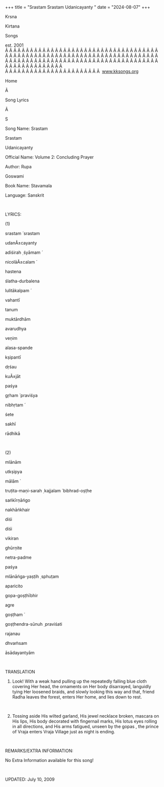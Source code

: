 +++ 
title = "Srastam Srastam Udanicayanty "
date = "2024-08-07"
+++

Krsna
 
Kirtana
 
Songs

est. 2001
Â Â Â Â Â Â Â Â Â Â Â Â Â Â Â Â Â Â Â Â Â Â Â Â Â Â Â Â Â Â Â Â Â Â Â Â Â Â Â Â Â Â Â Â Â Â Â Â Â Â Â Â Â Â Â Â Â Â Â Â Â Â Â Â Â Â Â Â Â Â Â Â Â Â Â Â Â Â Â Â Â Â Â Â Â Â Â Â Â Â Â Â Â Â Â Â Â Â Â Â Â Â Â Â Â Â Â Â Â Â Â Â Â Â Â Â Â Â Â Â Â Â Â Â Â  
Â Â Â Â Â Â Â Â Â Â Â Â Â Â Â Â Â Â Â Â Â Â Â  
www.kksongs.org








Home


Ã 
 
Song Lyrics
 
Ã 
 
S


Song Name: 
Srastam
 
Srastam
 
Udanicayanty


Official Name: Volume 2: Concluding Prayer


Author: 
Rupa
 
Goswami




Book Name: 
Stavamala


Language: 
Sanskrit




 


LYRICS:


(1)


srastam
́ 
srastam
 
udanÃ±cayanty
 
adiśirah
̣ 
śyāmam
́

nicolāÃ±calam
́


hastena
 
ślatha-durbalena
 
lulitākalpam
́

vahantī
 
tanum


muktārdhām


avarudhya
 
veṇim
 
alasa-spande
 
kṣipantī
 
dṛśau


kuÃ±jāt
 
paśya
 
gṛham
́ 
praviśya
 
nibhṛtam
́

śete
 
sakhī
 
rādhikā


 


(2)


mlānām
 
utkṣipya
 
mālām
́

truṭita-maṇi-sarah
̣ 
kajjalam
́ 
bibhrad-oṣṭhe


sańkīrṇāńgo
 
nakhāńkhair
 
diśi
 
diśi
 
vikiran
 
ghūrṇite
 
netra-padme


paśya
 
mlānāńga-yaṣṭih
̣ 
sphuṭam
 
aparicito
 
gopa-goṣṭhībhir
 
agre


goṣṭham
́

goṣṭhendra-sūnuh
̣ 
praviśati
 
rajanau
 
dhvaḿsam
 
āsādayantyām


 


TRANSLATION


1) Look! With a weak hand pulling
up the repeatedly falling blue cloth covering Her head, the ornaments on Her
body disarrayed, languidly tying Her loosened braids, and slowly looking this
way and that, friend 
Radha
 leaves the forest, enters
Her home, and lies down to rest.


 


2) Tossing aside His wilted
garland, His jewel necklace broken, mascara on His lips, His body decorated
with fingernail marks, His lotus eyes rolling in all directions, and His arms
fatigued, unseen by the 
gopas
, the prince of 
Vraja
 enters 
Vraja
 Village just
as night is ending.


 


REMARKS/EXTRA INFORMATION:


No
Extra Information available for this song!


 


UPDATED:
 July 10, 2009